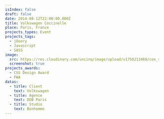 ```yaml
---
isIndex: false
draft: false
date: 2014-08-12T22:00:00.000Z
title: Volkswagen Coccinelle
place: Paris, France
projects_types: Event
projects_tags:
  - jQuery
  - Javascript
  - SASS
image:
  src: https://res.cloudinary.com/uncinq/image/upload/v1758213469/cox_rkgtfd.png
  screenshot: true
projects_awards:
  - CSS Design Award
  - FWA
datas:
  - title: Client
    text: Volkswagen
  - title: Agence
    text: DDB Paris
  - title: Studio
    text: Bonhomme
---
```

